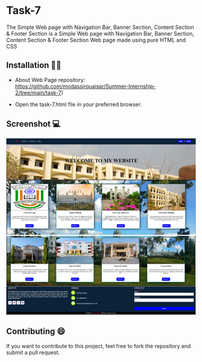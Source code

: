 # Task-7

The Simple Web page with Navigation Bar, Banner Section, Content Section & Footer Section is a Simple Web page with Navigation Bar, Banner Section, Content Section & Footer Section Web page made using pure HTML and CSS

## Installation 👨‍💻 

* About Web Page repository: https://github.com/modassirquaisar/Summer-Internship-2/tree/main/task-7)

* Open the task-7.html file in your preferred browser.

## Screenshot 💻


![screenshot](https://github.com/modassirquaisar/Summer-Internship-2-Task/blob/main/task-7/Screenshot%202023-08-18%20192221.png)
![screenshot](https://github.com/modassirquaisar/Summer-Internship-2-Task/blob/main/task-7/Screenshot%202023-08-18%20192233.png)
## Contributing 😄

If you want to contribute to this project, feel free to fork the repository and submit a pull request.




